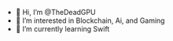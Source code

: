 - 👋 Hi, I’m @TheDeadGPU
- 👀 I’m interested in Blockchain, Ai, and Gaming
- 🌱 I’m currently learning Swift
<!--- 💞️ I’m looking to collaborate on ...
- 📫 How to reach me ...
--->
<!---
TheDeadGPU/TheDeadGPU is a ✨ special ✨ repository because its `README.md` (this file) appears on your GitHub profile.
You can click the Preview link to take a look at your changes.
--->
